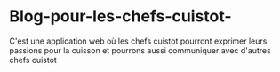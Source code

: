 # Blog-pour-les-chefs-cuistot-
C'est une application web où les chefs cuistot pourront exprimer leurs passions pour la cuisson et pourrons aussi communiquer avec d'autres chefs cuistot 
